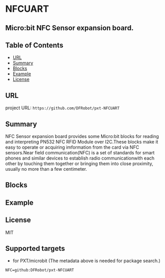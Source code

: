 # NFCUART

## Micro:bit NFC Sensor expansion board.

## Table of Contents

* [URL](#url)
* [Summary](#summary)
* [Blocks](#blocks)
* [Example](#example)
* [License](#license)

## URL
project URL: ```https://github.com/DFRobot/pxt-NFCUART```

## Summary
NFC Sensor expansion board provides some Micro:bit blocks for reading and interpreting PN532 NFC RFID Module over I2C.These blocks make it easy to operate or acquiring imformation from the card via NFC sensors.Near field communication(NFC) is a set of standards for smart phones and similar devices to establish radio communicationwith each other by touching them together or bringing them into close proximity, usually no more than a few centimeter.

## Blocks


## Example

## License

MIT

## Supported targets

* for PXT/microbit
(The metadata above is needed for package search.)
```package
NFC=github:DFRobot/pxt-NFCUART
```
